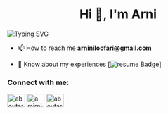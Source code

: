<h1 align="center">Hi 👋, I'm Arni</h1>

[![Typing SVG](https://readme-typing-svg.herokuapp.com?size=19&color=006778&background=FF2C0000&multiline=true&lines=A+simple+software+engineer)](https://git.io/typing-svg)

- 📫 How to reach me **arniniloofari@gmail.com**

- 📄 Know about my experiences [![resume Badge](https://www.linkedin.com/in/amirniloofari/)]


<h3 align="left">Connect with me:</h3>
<p align="left">
<a href="https://twitter.com/aboutarni" target="blank"><img align="center" src="https://raw.githubusercontent.com/rahuldkjain/github-profile-readme-generator/master/src/images/icons/Social/twitter.svg" alt="aboutarni" height="30" width="40" /></a>
<a href="https://linkedin.com/in/amirniloofari" target="blank"><img align="center" src="https://raw.githubusercontent.com/rahuldkjain/github-profile-readme-generator/master/src/images/icons/Social/linked-in-alt.svg" alt="amirniloofari" height="30" width="40" /></a>
<a href="https://instagram.com/aboutarni" target="blank"><img align="center" src="https://raw.githubusercontent.com/rahuldkjain/github-profile-readme-generator/master/src/images/icons/Social/instagram.svg" alt="aboutarni" height="30" width="40" /></a>
</p>


